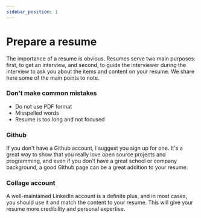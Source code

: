```yaml
---
sidebar_position: 1
---
```


# Prepare a resume

The importance of a resume is obvious. Resumes serve two main purposes: first, to get an interview, and second, to guide the interviewer during the interview to ask you about the items and content on your resume. We share here some of the main points to note.

### Don't make common mistakes
- Do not use PDF format
- Misspelled words
- Resume is too long and not focused

### Github
If you don't have a Github account, I suggest you sign up for one. It's a great way to show that you really love open source projects and programming, and even if you don't have a great school or company background, a good Github page can be a great addition to your resume.
### Collage account

A well-maintained LinkedIn account is a definite plus, and in most cases, you should use it and match the content to your resume. This will give your resume more credibility and personal expertise.

